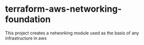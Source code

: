 # terraform-aws-networking-foundation
This project creates a networking module used as the basis of any infrastructure in aws
